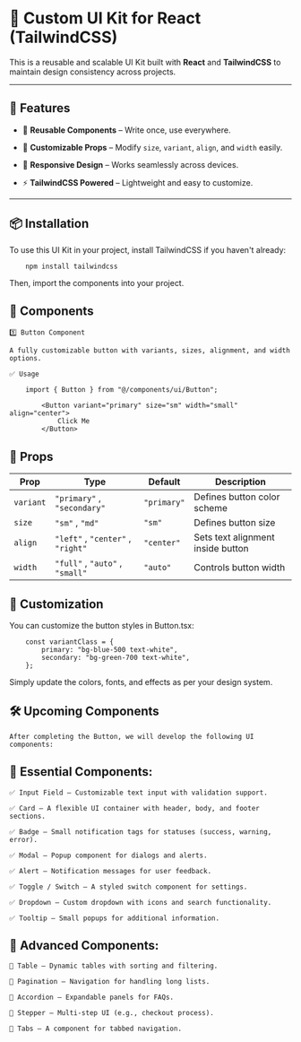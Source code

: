 # 🚀 Custom UI Kit for React (TailwindCSS)

This is a reusable and scalable UI Kit built with **React** and **TailwindCSS** to maintain design consistency across projects.

---

## 📌 Features

- 🔄 **Reusable Components** – Write once, use everywhere.

- 🎨 **Customizable Props** – Modify `size`, `variant`, `align`, and `width` easily.

- 📱 **Responsive Design** – Works seamlessly across devices.

- ⚡ **TailwindCSS Powered** – Lightweight and easy to customize.

---

## 📦 **Installation**

To use this UI Kit in your project, install TailwindCSS if you haven't already:

        npm install tailwindcss

Then, import the components into your project.

## 🚀 Components

    1️⃣ Button Component

    A fully customizable button with variants, sizes, alignment, and width options.

    ✅ Usage

        import { Button } from "@/components/ui/Button";

            <Button variant="primary" size="sm" width="small" align="center">
                Click Me
            </Button>

## 🎨 Props

| Prop       | Type                                 | Default     | Description                       |
|------------|--------------------------------------|-------------|-----------------------------------|
| `variant`  | `"primary"` , `"secondary"`          | `"primary"` | Defines button color scheme       |
| `size`     | `"sm"` , `"md"`                      | `"sm"`      | Defines button size               |
| `align`    | `"left"` , `"center"` , `"right"`    | `"center"`  | Sets text alignment inside button |
| `width`    | `"full"` , `"auto"` , `"small"`      | `"auto"`    | Controls button width             |



## 🎨 Customization

You can customize the button styles in Button.tsx:

        const variantClass = {
            primary: "bg-blue-500 text-white",
            secondary: "bg-green-700 text-white",
        };

 Simply update the colors, fonts, and effects as per your design system.



## 🛠 Upcoming Components

    After completing the Button, we will develop the following UI components:

## 🎨 Essential Components:
    ✅ Input Field – Customizable text input with validation support.

    ✅ Card – A flexible UI container with header, body, and footer sections.

    ✅ Badge – Small notification tags for statuses (success, warning, error).

    ✅ Modal – Popup component for dialogs and alerts.

    ✅ Alert – Notification messages for user feedback.

    ✅ Toggle / Switch – A styled switch component for settings.

    ✅ Dropdown – Custom dropdown with icons and search functionality.

    ✅ Tooltip – Small popups for additional information.

## 🚀 Advanced Components:
    🔄 Table – Dynamic tables with sorting and filtering.

    📩 Pagination – Navigation for handling long lists.

    📜 Accordion – Expandable panels for FAQs.

    🛒 Stepper – Multi-step UI (e.g., checkout process).

    🔀 Tabs – A component for tabbed navigation.